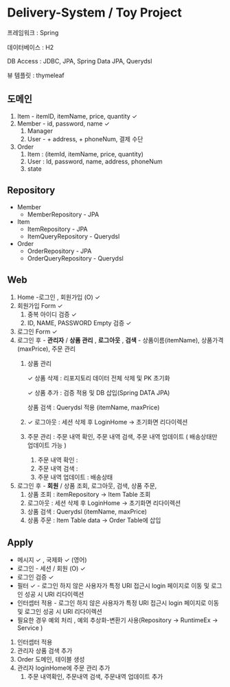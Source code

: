 # Delivery-System / Toy Project

프레임워크 : Spring

데이터베이스 : H2

DB Access : JDBC, JPA, Spring Data JPA, Querydsl 

뷰 템플릿 : thymeleaf

## **도메인**

1. Item - itemID, itemName, price, quantity  ✓
2. Member - id, password, name ✓
    1. Manager 
    2. User - + address, + phoneNum, 결제 수단
3. Order
    1. Item : (itemId, itemName, price, quantity) 
    2. User : Id, password, name, address, phoneNum
    3. state

## Repository

- Member
    - MemberRepository - JPA
- Item
    - ItemRepository - JPA
    - ItemQueryRepository - Querydsl
- Order
    - OrderRepository - JPA
    - OrderQueryRepository - Querydsl

## **Web**

1. Home -로그인 , 회원가입 (O)  ✓
2. 회원가입 Form ✓
    1. 중복 아이디 검증 ✓ 
    2. ID, NAME, PASSWORD Empty 검증 ✓
3. 로그인 Form  ✓
4. 로그인 후 - **관리자** / **상품 관리** , **로그아웃** , **검색** - 상품이름(itemName), 상품가격 (maxPrice), 주문 관리 
    1. 상품 관리 
        
        ✓ 상품 삭제 : 리포지토리 데이터 전체 삭제 및  PK 초기화
        
        ✓ 상품 추가 : 검증 적용 및 DB 삽입(Spring DATA JPA) 
        
        상품 검색 : Querydsl 적용  (itemName, maxPrice)
        
    2. ✓ 로그아웃 : 세션 삭제 후 LoginHome → 초기화면 리다이렉션 
    3. 주문 관리 : 주문 내역 확인, 주문 내역 검색, 주문 내역 업데이트 ( 배송상태만 업데이트 가능 )  
        1. 주문 내역 확인 :
        2. 주문 내역 검색 :
        3. 주문 내역 업데이트 : 배송상태
5. 로그인 후 - **회원** / 상품 조회, 로그아웃, 검색, 상품 주문,
    1. 상품 조회 : itemRepository → Item Table 조회
    2. 로그아웃 : 세션 삭제 후 LoginHome → 초기화면 리다이렉션
    3. 상품 검색 : Querydsl (itemName, maxPrice)
    4. 상품 주문 : Item Table data → Order Table에 삽입

## **Apply**

- 메시지 ✓ , 국제화 ✓ (영어)
- 로그인 - 세션 / 회원 (O) ✓
- 로그인 검증 ✓
- 필터 ✓  - 로그인 하지 않은 사용자가 특정 URI 접근시 login 페이지로 이동 및 로그인 성공 시 URI 리다이렉션
- 인터셉터 적용 - 로그인 하지 않은 사용자가 특정 URI 접근시 login 페이지로 이동 및 로그인 성공 시 URI 리다이렉션
- 필요한 경우 예외 처리 , 예외 추상화-변환기 사용(Repository → RuntimeEx → Service )

1. 인터셉터 적용 
2. 관리자 상품 검색 추가
3. Order 도메인, 테이블 생성
4. 관리자 loginHome에 주문 관리 추가
    1. 주문 내역확인, 주문내역 검색, 주문내역 업데이트 추가
